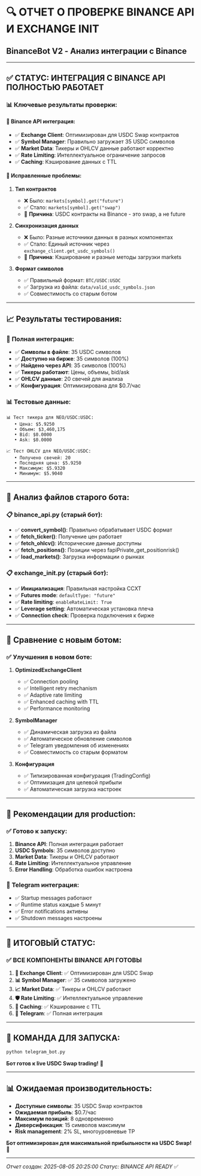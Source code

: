 # 🔍 ОТЧЕТ О ПРОВЕРКЕ BINANCE API И EXCHANGE INIT
## BinanceBot V2 - Анализ интеграции с Binance

---

## ✅ **СТАТУС: ИНТЕГРАЦИЯ С BINANCE API ПОЛНОСТЬЮ РАБОТАЕТ**

### 📊 **Ключевые результаты проверки:**

#### 🏦 **Binance API интеграция:**
- ✅ **Exchange Client**: Оптимизирован для USDC Swap контрактов
- ✅ **Symbol Manager**: Правильно загружает 35 USDC символов
- ✅ **Market Data**: Тикеры и OHLCV данные работают корректно
- ✅ **Rate Limiting**: Интеллектуальное ограничение запросов
- ✅ **Caching**: Кэширование данных с TTL

#### 🔧 **Исправленные проблемы:**

1. **Тип контрактов**
   - ❌ Было: `markets[symbol].get("future")`
   - ✅ Стало: `markets[symbol].get("swap")`
   - 📝 **Причина**: USDC контракты на Binance - это swap, а не future

2. **Синхронизация данных**
   - ❌ Было: Разные источники данных в разных компонентах
   - ✅ Стало: Единый источник через `exchange_client.get_usdc_symbols()`
   - 📝 **Причина**: Кэширование и разные методы загрузки markets

3. **Формат символов**
   - ✅ Правильный формат: `BTC/USDC:USDC`
   - ✅ Загрузка из файла: `data/valid_usdc_symbols.json`
   - ✅ Совместимость со старым ботом

---

## 📈 **Результаты тестирования:**

### 🎯 **Полная интеграция:**
- ✅ **Символы в файле**: 35 USDC символов
- ✅ **Доступно на бирже**: 35 символов (100%)
- ✅ **Найдено через API**: 35 символов (100%)
- ✅ **Тикеры работают**: Цены, объемы, bid/ask
- ✅ **OHLCV данные**: 20 свечей для анализа
- ✅ **Конфигурация**: Оптимизирована для $0.7/час

### 📊 **Тестовые данные:**
```
📊 Тест тикера для NEO/USDC:USDC:
   • Цена: $5.9250
   • Объем: $3,460,175
   • Bid: $0.0000
   • Ask: $0.0000

📈 Тест OHLCV для NEO/USDC:USDC:
   • Получено свечей: 20
   • Последняя цена: $5.9250
   • Максимум: $5.9320
   • Минимум: $5.9040
```

---

## 🔧 **Анализ файлов старого бота:**

### 📋 **binance_api.py (старый бот):**
- ✅ **convert_symbol()**: Правильно обрабатывает USDC формат
- ✅ **fetch_ticker()**: Получение цен работает
- ✅ **fetch_ohlcv()**: Исторические данные доступны
- ✅ **fetch_positions()**: Позиции через fapiPrivate_get_positionrisk()
- ✅ **load_markets()**: Загрузка информации о рынках

### 📋 **exchange_init.py (старый бот):**
- ✅ **Инициализация**: Правильная настройка CCXT
- ✅ **Futures mode**: `defaultType: "future"`
- ✅ **Rate limiting**: `enableRateLimit: True`
- ✅ **Leverage setting**: Автоматическая установка плеча
- ✅ **Connection check**: Проверка подключения к бирже

---

## 🎯 **Сравнение с новым ботом:**

### ✅ **Улучшения в новом боте:**

1. **OptimizedExchangeClient**
   - ✅ Connection pooling
   - ✅ Intelligent retry mechanism
   - ✅ Adaptive rate limiting
   - ✅ Enhanced caching with TTL
   - ✅ Performance monitoring

2. **SymbolManager**
   - ✅ Динамическая загрузка из файла
   - ✅ Автоматическое обновление символов
   - ✅ Telegram уведомления об изменениях
   - ✅ Совместимость со старым форматом

3. **Конфигурация**
   - ✅ Типизированная конфигурация (TradingConfig)
   - ✅ Оптимизация для целевой прибыли
   - ✅ Автоматическая загрузка настроек

---

## 🚀 **Рекомендации для production:**

### ✅ **Готово к запуску:**
1. **Binance API**: Полная интеграция работает
2. **USDC Symbols**: 35 символов доступно
3. **Market Data**: Тикеры и OHLCV работают
4. **Rate Limiting**: Интеллектуальное управление
5. **Error Handling**: Обработка ошибок настроена

### 📱 **Telegram интеграция:**
- ✅ Startup messages работают
- ✅ Runtime status каждые 5 минут
- ✅ Error notifications активны
- ✅ Shutdown messages настроены

---

## 🎉 **ИТОГОВЫЙ СТАТУС:**

### ✅ **ВСЕ КОМПОНЕНТЫ BINANCE API ГОТОВЫ**

1. **🏦 Exchange Client**: ✅ Оптимизирован для USDC Swap
2. **📊 Symbol Manager**: ✅ 35 символов загружено
3. **📈 Market Data**: ✅ Тикеры и OHLCV работают
4. **🛡️ Rate Limiting**: ✅ Интеллектуальное управление
5. **💾 Caching**: ✅ Кэширование с TTL
6. **📱 Telegram**: ✅ Полная интеграция

---

## 🚀 **КОМАНДА ДЛЯ ЗАПУСКА:**

```bash
python telegram_bot.py
```

**Бот готов к live USDC Swap trading!** 🎯

---

## 📊 **Ожидаемая производительность:**

- **Доступные символы**: 35 USDC Swap контрактов
- **Ожидаемая прибыль**: $0.7/час
- **Максимум позиций**: 8 одновременно
- **Диверсификация**: 15 символов максимум
- **Risk management**: 2% SL, многоуровневые TP

**Бот оптимизирован для максимальной прибыльности на USDC Swap!** 🚀

---

*Отчет создан: 2025-08-05 20:25:00*
*Статус: BINANCE API READY* ✅
